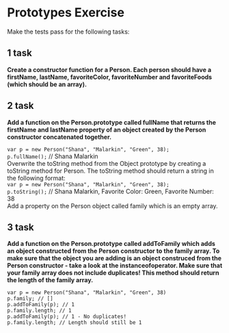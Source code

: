 # Prototypes Exercise

Make the tests pass for the following tasks:

## 1 task

**Create a constructor function for a Person. Each person should have a firstName, lastName, favoriteColor, favoriteNumber and favoriteFoods (which should be an array).**

## 2 task

**Add a function on the Person.prototype called fullName that returns the firstName and lastName property of an object created by the Person constructor concatenated together.**

`var p = new Person("Shana", "Malarkin", "Green", 38);` \
`p.fullName();` // Shana Malarkin \
Overwrite the toString method from the Object prototype by creating a toString method for Person. The toString method should return a string in the following format: \
`var p = new Person("Shana", "Malarkin", "Green", 38); ` \
`p.toString();` // Shana Malarkin, Favorite Color: Green, Favorite Number: 38  \
Add a property on the Person object called family which is an empty array.

## 3 task

**Add a function on the Person.prototype called addToFamily which adds an object constructed from the Person constructor to the family array. To make sure that the object you are adding is an object construced from the Person constructor - take a look at the instanceofoperator. Make sure that your family array does not include duplicates! This method should return the length of the family array.**

`var p = new Person("Shana", "Malarkin", "Green", 38)` \
`p.family; // []` \
`p.addToFamily(p); // 1 ` \
`p.family.length; // 1 ` \
`p.addToFamily(p); // 1 - No duplicates!` \
`p.family.length; // Length should still be 1
`
